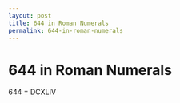 ```yaml
---
layout: post
title: 644 in Roman Numerals
permalink: 644-in-roman-numerals
---
```


# 644 in Roman Numerals

644 = DCXLIV
